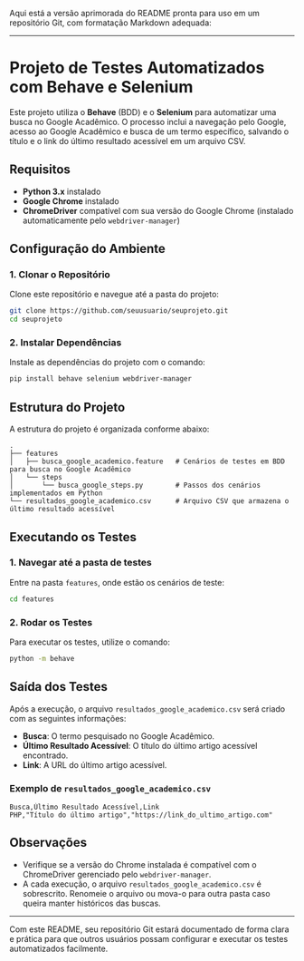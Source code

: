 Aqui está a versão aprimorada do README pronta para uso em um repositório Git, com formatação Markdown adequada:

---

# Projeto de Testes Automatizados com Behave e Selenium

Este projeto utiliza o **Behave** (BDD) e o **Selenium** para automatizar uma busca no Google Acadêmico. O processo inclui a navegação pelo Google, acesso ao Google Acadêmico e busca de um termo específico, salvando o título e o link do último resultado acessível em um arquivo CSV.

## Requisitos

- **Python 3.x** instalado
- **Google Chrome** instalado
- **ChromeDriver** compatível com sua versão do Google Chrome (instalado automaticamente pelo `webdriver-manager`)

## Configuração do Ambiente

### 1. Clonar o Repositório

Clone este repositório e navegue até a pasta do projeto:

```bash
git clone https://github.com/seuusuario/seuprojeto.git
cd seuprojeto
```

### 2. Instalar Dependências

Instale as dependências do projeto com o comando:

```bash
pip install behave selenium webdriver-manager
```

## Estrutura do Projeto

A estrutura do projeto é organizada conforme abaixo:

```
.
├── features
│   ├── busca_google_academico.feature   # Cenários de testes em BDD para busca no Google Acadêmico
│   └── steps
│       └── busca_google_steps.py        # Passos dos cenários implementados em Python
└── resultados_google_academico.csv      # Arquivo CSV que armazena o último resultado acessível
```

## Executando os Testes

### 1. Navegar até a pasta de testes

Entre na pasta `features`, onde estão os cenários de teste:

```bash
cd features
```

### 2. Rodar os Testes

Para executar os testes, utilize o comando:

```bash
python -m behave
```

## Saída dos Testes

Após a execução, o arquivo `resultados_google_academico.csv` será criado com as seguintes informações:

- **Busca**: O termo pesquisado no Google Acadêmico.
- **Último Resultado Acessível**: O título do último artigo acessível encontrado.
- **Link**: A URL do último artigo acessível.

### Exemplo de `resultados_google_academico.csv`

```csv
Busca,Último Resultado Acessível,Link
PHP,"Título do último artigo","https://link_do_ultimo_artigo.com"
```

## Observações

- Verifique se a versão do Chrome instalada é compatível com o ChromeDriver gerenciado pelo `webdriver-manager`.
- A cada execução, o arquivo `resultados_google_academico.csv` é sobrescrito. Renomeie o arquivo ou mova-o para outra pasta caso queira manter históricos das buscas.

---

Com este README, seu repositório Git estará documentado de forma clara e prática para que outros usuários possam configurar e executar os testes automatizados facilmente.
